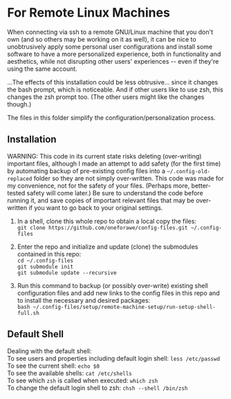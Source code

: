# For Remote Linux Machines

When connecting via ssh to a remote GNU/Linux machine that you don't own (and so
others may be working on it as well), it can be nice to unobtrusively apply some
personal user configurations and install some software to have a more
personalized experience, both in functionality and aesthetics, while not
disrupting other users' experiences -- even if they're using the same account.

...The effects of this installation could be less obtrusive... since it changes
the bash prompt, which is noticeable.  And if other users like to use zsh, this
changes the zsh prompt too.  (The other users might like the changes though.)

The files in this folder simplify the configuration/personalization process.


## Installation

WARNING: This code in its current state risks deleting (over-writing) important
files, although I made an attempt to add safety (for the first time) by
automating backup of pre-existing config files into a `~/.config-old-replaced`
folder so they are not simply over-written.  This code was made for my
convenience, not for the safety of your files.  (Perhaps more, better-tested
safety will come later.)  Be sure to understand the code before running it, and
save copies of important relevant files that may be over-written if you want to
go back to your original settings.

1. In a shell, clone this whole repo to obtain a local copy the files:  
   `git clone https://github.com/oneforawe/config-files.git ~/.config-files`

2. Enter the repo and initialize and update (clone) the submodules contained in
this repo:  
   `cd ~/.config-files`  
   `git submodule init`  
   `git submodule update --recursive`

3. Run this command to backup (or possibly over-write) existing shell
configuration files and add new links to the config files in this repo and to
install the necessary and desired packages:  
   `bash ~/.config-files/setup/remote-machine-setup/run-setup-shell-full.sh`


## Default Shell

Dealing with the default shell:  
  To see users and properties including default login shell: `less /etc/passwd`  
  To see the current shell: `echo $0`  
  To see the available shells: `cat /etc/shells`  
  To see which `zsh` is called when executed: `which zsh`  
  To change the default login shell to zsh: `chsh --shell /bin/zsh`